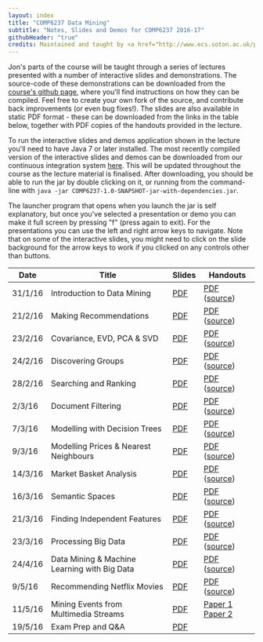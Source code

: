```yaml
---
layout: index
title: "COMP6237 Data Mining"
subtitle: "Notes, Slides and Demos for COMP6237 2016-17"
githubHeader: "true"
credits: Maintained and taught by <a href="http://www.ecs.soton.ac.uk/people/jsh2">Dr Jonathon Hare</a> (<a href="https://github.com/jonhare">jonhare</a>)
---
```



Jon's parts of the course will be taught through a series of lectures presented with a number of interactive slides and demonstrations. The source-code of these demonstrations can be downloaded from the [course's github page](http://github.com/jonhare/COMP6237), where you'll find instructions on how they can be compiled. Feel free to create your own fork of the source, and contribute back improvements (or even bug fixes!). The slides are also available in static PDF format - these can be downloaded from the links in the table below, together with PDF copies of the handouts provided in the lecture.

To run the interactive slides and demos application shown in the lecture you'll need to have Java 7 or later installed. The most recently compiled version of the interactive slides and demos can be downloaded from our continuous integration system [here](http://jenkins.ecs.soton.ac.uk/job/COMP6237/lastSuccessfulBuild/artifact/app/target/COMP6237-1.0-SNAPSHOT-jar-with-dependencies.jar). This will be updated throughout the course as the lecture material is finalised. After downloading, you should be able to run the jar by double clicking on it, or running from the command-line with `java -jar COMP6237-1.0-SNAPSHOT-jar-with-dependencies.jar`.

The launcher program that opens when you launch the jar is self explanatory, but once you've selected a presentation or demo you can make it full screen by pressing "f" (press again to exit). For the presentations you can use the left and right arrow keys to navigate. Note that on some of the interactive slides, you might need to click on the slide background for the arrow keys to work if you clicked on any controls other than buttons.

Date     | Title        | Slides                             | Handouts
---------| ------------ | ---------------------------------- | ---------
31/1/16  | Introduction to Data Mining | [PDF](./lectures/pdf/Intro.pdf) | [PDF](https://github.com/jonhare/COMP6237/blob/master/notes/Intro.pdf) ([source](http://github.com/jonhare/COMP6237/blob/master/notes/Intro.md))
21/2/16  | Making Recommendations | [PDF](./lectures/pdf/Recommendation.pdf) | [PDF](https://github.com/jonhare/COMP6237/blob/master/notes/Recommendation.pdf) ([source](http://github.com/jonhare/COMP6237/blob/master/notes/Recommendation.md)) 
23/2/16  | Covariance, EVD, PCA & SVD | [PDF](./lectures/pdf/Covariance-PCA.pdf) | [PDF](https://github.com/jonhare/COMP6237/blob/master/notes/Covariance-PCA.pdf) ([source](http://github.com/jonhare/COMP6237/blob/master/notes/Covariance-PCA.md)) 
24/2/16  | Discovering Groups | [PDF](./lectures/pdf/Groups.pdf) | [PDF](https://github.com/jonhare/COMP6237/blob/master/notes/Groups.pdf) ([source](http://github.com/jonhare/COMP6237/blob/master/notes/Groups.md)) 
28/2/16  | Searching and Ranking | [PDF](./lectures/pdf/Search.pdf) | [PDF](https://github.com/jonhare/COMP6237/blob/master/notes/Search.pdf) ([source](http://github.com/jonhare/COMP6237/blob/master/notes/Search.md))
2/3/16   | Document Filtering | [PDF](./lectures/pdf/Filtering.pdf) | [PDF](https://github.com/jonhare/COMP6237/blob/master/notes/Filtering.pdf) ([source](http://github.com/jonhare/COMP6237/blob/master/notes/Filtering.md))
7/3/16   | Modelling with Decision Trees | [PDF](./lectures/pdf/DecisionTrees.pdf) | [PDF](https://github.com/jonhare/COMP6237/blob/master/notes/DecisionTrees.pdf) ([source](http://github.com/jonhare/COMP6237/blob/master/notes/DecisionTrees.md))
9/3/16   | Modelling Prices & Nearest Neighbours | [PDF](./lectures/pdf/KNN.pdf) | [PDF](https://github.com/jonhare/COMP6237/blob/master/notes/KNN.pdf) ([source](http://github.com/jonhare/COMP6237/blob/master/notes/KNN.md))
14/3/16  | Market Basket Analysis | [PDF](./lectures/pdf/MarketBasket.pdf) | [PDF](https://github.com/jonhare/COMP6237/blob/master/notes/MarketBasket.pdf) ([source](http://github.com/jonhare/COMP6237/blob/master/notes/MarketBasket.md))
16/3/16  | Semantic Spaces | [PDF](./lectures/pdf/SemanticSpaces.pdf) | [PDF](https://github.com/jonhare/COMP6237/blob/master/notes/SemanticSpaces.pdf) ([source](http://github.com/jonhare/COMP6237/blob/master/notes/SemanticSpaces.md))
21/3/16  | Finding Independent Features | [PDF](./lectures/pdf/TopicModelling.pdf) | [PDF](https://github.com/jonhare/COMP6237/blob/master/notes/TopicModelling.pdf) ([source](http://github.com/jonhare/COMP6237/blob/master/notes/TopicModelling.md))
23/3/16  | Processing Big Data | [PDF](./lectures/pdf/BigData.pdf) | [PDF](https://github.com/jonhare/COMP6237/blob/master/notes/BigData.pdf) ([source](http://github.com/jonhare/COMP6237/blob/master/notes/BigData.md)) 
24/4/16  | Data Mining & Machine Learning with Big Data | [PDF](./lectures/pdf/BigDataMining.pdf) | [PDF](https://github.com/jonhare/COMP6237/blob/master/notes/BigDataMining.pdf) ([source](http://github.com/jonhare/COMP6237/blob/master/notes/BigDataMining.md))
9/5/16   | Recommending Netflix Movies | [PDF](./lectures/pdf/Netflix.pdf) | [PDF](https://github.com/jonhare/COMP6237/blob/master/notes/Netflix.pdf) ([source](http://github.com/jonhare/COMP6237/blob/master/notes/Netflix.md))
11/5/16  | Mining Events from Multimedia Streams | [PDF](./lectures/pdf/SED.pdf) | [Paper 1](http://eprints.soton.ac.uk/352460/) [Paper 2](http://eprints.soton.ac.uk/380227/)
19/5/16  | Exam Prep and Q&A | [PDF](./lectures/pdf/ExamPrepQA.pdf) | |

